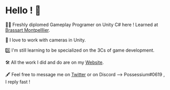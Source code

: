 # Hello ! 🐤

👨‍🎓 Freshly diplomed Gameplay Programer on Unity C# here ! Learned at [Brassart Montpelllier](https://www.brassart.fr/).

🎥 I love to work with cameras in Unity.

3️⃣ I'm still learning to be specialized on the 3Cs of game development.

🛠️ All the work I did and do are on my [Website](https://hugo-guerquin.com/).

🖋️ Feel free to message me on [Twitter](https://twitter.com/HGuerquin) or on Discord --> Possessium#0619 , I reply fast !
